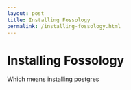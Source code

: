 ```yaml
---
layout: post
title: Installing Fossology
permalink: /installing-fossology.html
---
```


# Installing Fossology
Which means installing postgres

